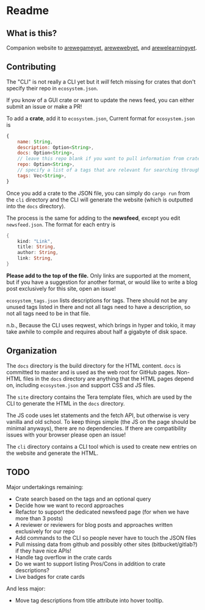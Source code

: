 # Readme

## What is this?

Companion website to
[arewegameyet](http://arewegameyet.com),
[arewewebyet](http://www.arewewebyet.org), and
[arewelearningyet](http://www.arewelearningyet.com).

## Contributing

The "CLI" is not really a CLI yet but it *will* fetch missing for crates that don't specify
their repo in `ecosystem.json`.

If you know of a GUI crate or want to update the news feed, you can either submit an issue or
make a PR!

To add a **crate**, add it to `ecosystem.json`, Current format for `ecosystem.json` is

```js
{
    name: String,
    description: Option<String>,
    docs: Option<String>,
    // leave this repo blank if you want to pull information from crates.io
    repo: Option<String>,
    // specify a list of a tags that are relevant for searching through GUI crates
    tags: Vec<String>,
}
```

Once you add a crate to the JSON file, you can simply do `cargo run` from the `cli` directory
and the CLI will generate the website (which is outputted into the `docs` directory).

The process is the same for adding to the **newsfeed**, except you edit `newsfeed.json`. The
format for each entry is

```rust
{
    kind: "Link",
    title: String,
    author: String,
    link: String,
}
```

**Please add to the top of the file.** Only links are supported at the moment, but if you have
a suggestion for another format, or would like to write a blog post exclusively for this site,
open an issue!

`ecosystem_tags.json` lists descriptions for tags. There should not be any unused tags listed
in there and not all tags need to have a description, so not all tags need to be in that file.

n.b., Because the CLI uses reqwest, which brings in hyper and tokio, it may take awhile to
compile and requires about half a gigabyte of disk space.

## Organization

The `docs` directory is the build directory for the HTML content. `docs` is committed to master and
is used as the web root for GitHub pages. Non-HTML files in the `docs` directory are anything that 
the HTML pages depend on, including `ecosystem.json` and support CSS and JS files.

The `site` directory contains the Tera template files, which are used by the CLI to generate the 
HTML in the `docs` directory.

The JS code uses let statements and the fetch API, but otherwise is very vanilla and old school.
To keep things simple (the JS on the page should be minimal anyways), there are no dependencies.
If there are compatibility issues with your browser please open an issue!

The `cli` directory contains a CLI tool which is used to create new entries on the website and
generate the HTML.

## TODO

Major undertakings remaining:
 - Crate search based on the tags and an optional query
 - Decide how we want to record approaches
 - Refactor to support the dedicated newsfeed page (for when we have more than 3 posts)
 - A reviewer or reviewers for blog posts and approaches written exclusively for our repo
 - Add commands to the CLI so people never have to touch the JSON files
 - Pull missing data from github and possibly other sites (bitbucket/gitlab?) if they have
  nice APIs!
 - Handle tag overflow in the crate cards
 - Do we want to support listing Pros/Cons in addition to crate descriptions?
 - Live badges for crate cards

And less major:
 - Move tag descriptions from title attribute into hover tooltip.
